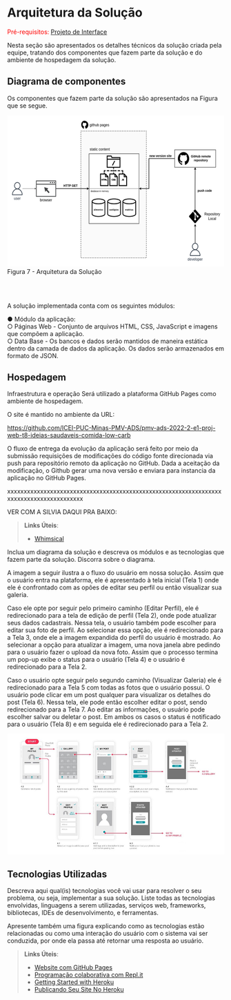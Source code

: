 # Arquitetura da Solução

<span style="color:red">Pré-requisitos: <a href="3-Projeto de Interface.md"> Projeto de Interface</a></span>

Nesta seção são apresentados os detalhes técnicos da solução criada pela equipe, tratando dos componentes que fazem parte da solução e do ambiente de hospedagem da solução. 

## Diagrama de componentes

Os componentes que fazem parte da solução são apresentados na Figura que se segue.

<img id = "figma" src="../docs/img/Figura_7_Arquitetura_da_Solucao.png" width=1000px>
Figura 7 - Arquitetura da Solução <br>

<br><br>

A solução implementada conta com os seguintes módulos:

●	Módulo da aplicação:<br> 
○	Páginas Web - Conjunto de arquivos HTML, CSS, JavaScript e imagens que compõem a aplicação. <br>
○	Data Base - Os bancos e dados serão mantidos de maneira estática dentro da camada de dados da aplicação. Os dados serão armazenados em formato de JSON. 

## Hospedagem
Infraestrutura e operação Será utilizado a plataforma GitHub Pages como ambiente de hospedagem. 

O site é mantido no ambiente da URL: 

https://github.com/ICEI-PUC-Minas-PMV-ADS/pmv-ads-2022-2-e1-proj-web-t8-ideias-saudaveis-comida-low-carb

O fluxo de entrega da evolução da aplicação será feito por meio da submissão requisições de modificações do código fonte direcionada via push para repositório remoto da aplicação no GitHub. Dada a aceitação da modificação, o Github gerar uma nova versão e enviara para instancia da aplicação no GitHub Pages. 



xxxxxxxxxxxxxxxxxxxxxxxxxxxxxxxxxxxxxxxxxxxxxxxxxxxxxxxxxxxxxxxxxxxxxxxxxxxxxxxxxxxxxxxx


VER COM A SILVIA DAQUI PRA BAIXO:

> **Links Úteis**:
>
> - [Whimsical](https://whimsical.com/)

Inclua um diagrama da solução e descreva os módulos e as tecnologias que fazem parte da solução. Discorra sobre o diagrama.

A imagem a seguir ilustra a o fluxo do usuário em nossa solução. Assim
que o usuário entra na plataforma, ele é apresentado à tela inicial
(Tela 1) onde ele é confrontado com as opões de editar seu perfil ou
então visualizar sua galeria.

Caso ele opte por seguir pelo primeiro caminho (Editar Perfil), ele é
redirecionado para a tela de edição de perfil (Tela 2), onde pode
atualizar seus dados cadastrais. Nessa tela, o usuário também pode
escolher para editar sua foto de perfil. Ao selecionar essa opção, ele é
redirecionado para a Tela 3, onde ele a imagem expandida do perfil do
usuário é mostrado. Ao selecionar a opção para atualizar a imagem, uma
nova janela abre pedindo para o usuário fazer o upload da nova foto.
Assim que o processo termina um pop-up exibe o status para o usuário
(Tela 4) e o usuário é redirecionado para a Tela 2.

Caso o usuário opte seguir pelo segundo caminho (Visualizar Galeria) ele
é redirecionado para a Tela 5 com todas as fotos que o usuário possui. O
usuário pode clicar em um post qualquer para visualizar os detalhes do
post (Tela 6). Nessa tela, ele pode então escolher editar o post, sendo
redirecionado para a Tela 7. Ao editar as informações, o usuário pode
escolher salvar ou deletar o post. Em ambos os casos o status é
notificado para o usuário (Tela 8) e em seguida ele é redirecionado
para a Tela 2.

![Exemplo de UserFlow](img/userflow.jpg)


## Tecnologias Utilizadas

Descreva aqui qual(is) tecnologias você vai usar para resolver o seu problema, ou seja, implementar a sua solução. Liste todas as tecnologias envolvidas, linguagens a serem utilizadas, serviços web, frameworks, bibliotecas, IDEs de desenvolvimento, e ferramentas.

Apresente também uma figura explicando como as tecnologias estão relacionadas ou como uma interação do usuário com o sistema vai ser conduzida, por onde ela passa até retornar uma resposta ao usuário.


> **Links Úteis**:
>
> - [Website com GitHub Pages](https://pages.github.com/)
> - [Programação colaborativa com Repl.it](https://repl.it/)
> - [Getting Started with Heroku](https://devcenter.heroku.com/start)
> - [Publicando Seu Site No Heroku](http://pythonclub.com.br/publicando-seu-hello-world-no-heroku.html)